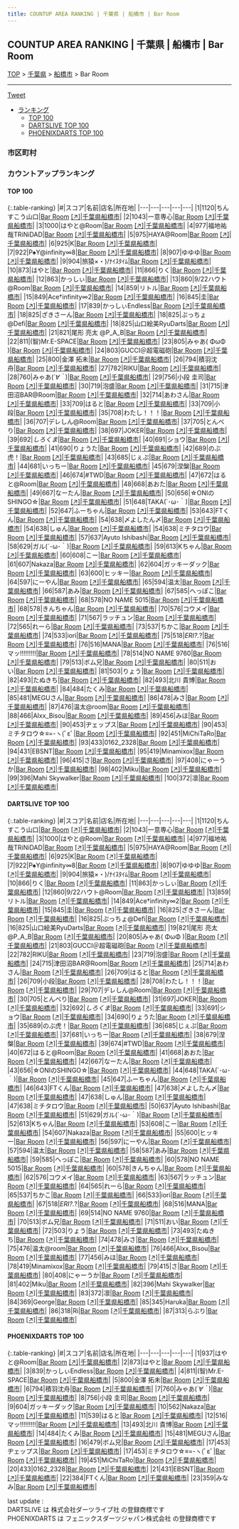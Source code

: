```yaml
---
title: COUNTUP AREA RANKING | 千葉県 | 船橋市 | Bar Room
---
```

## COUNTUP AREA RANKING | 千葉県 | 船橋市 | Bar Room

[TOP](/darts/rank/) > [千葉県](/darts/rank/千葉県/) > [船橋市](/darts/rank/千葉県/船橋市/) > Bar Room

___

<a href="https://twitter.com/share?ref_src=twsrc%5Etfw" data-text="COUNTUP AREA RANKING | 千葉県船橋市Bar Room" class="twitter-share-button" data-hashtags="DARTSLIVE,PHOENIXDARTS,darts,ダーツ" data-show-count="false">Tweet</a>

* [ランキング](#カウントアップランキング)
    * [TOP 100](#top-100)
    * [DARTSLIVE TOP 100](#dartslive-top-100)
    * [PHOENIXDARTS TOP 100](#phoenixdarts-top-100)

### 市区町村

<ul>

</ul>

### カウントアップランキング

#### TOP 100



{:.table-ranking}
|#|スコア|名前|店名|所在地|
|---|---|---|---|---|
|1|1120|<span class="rank-name-dl">ちんすこう山口</span>|<a href="/darts/rank/shops/b61de1544136116d0d9b047a20a7ba1e.html">Bar Room</a> <a href="https://search.dartslive.com/jp/shop/b61de1544136116d0d9b047a20a7ba1e">[↗]</a>|<a href="/darts/rank/千葉県/船橋市">千葉県船橋市</a>|
|2|1043|<span class="rank-name-dl">一意専心</span>|<a href="/darts/rank/shops/b61de1544136116d0d9b047a20a7ba1e.html">Bar Room</a> <a href="https://search.dartslive.com/jp/shop/b61de1544136116d0d9b047a20a7ba1e">[↗]</a>|<a href="/darts/rank/千葉県/船橋市">千葉県船橋市</a>|
|3|1000|<span class="rank-name-dl">はやと@Room</span>|<a href="/darts/rank/shops/b61de1544136116d0d9b047a20a7ba1e.html">Bar Room</a> <a href="https://search.dartslive.com/jp/shop/b61de1544136116d0d9b047a20a7ba1e">[↗]</a>|<a href="/darts/rank/千葉県/船橋市">千葉県船橋市</a>|
|4|977|<span class="rank-name-dl">福地祐哉TRiNiDAD</span>|<a href="/darts/rank/shops/b61de1544136116d0d9b047a20a7ba1e.html">Bar Room</a> <a href="https://search.dartslive.com/jp/shop/b61de1544136116d0d9b047a20a7ba1e">[↗]</a>|<a href="/darts/rank/千葉県/船橋市">千葉県船橋市</a>|
|5|975|<span class="rank-name-dl">HAYA@Room</span>|<a href="/darts/rank/shops/b61de1544136116d0d9b047a20a7ba1e.html">Bar Room</a> <a href="https://search.dartslive.com/jp/shop/b61de1544136116d0d9b047a20a7ba1e">[↗]</a>|<a href="/darts/rank/千葉県/船橋市">千葉県船橋市</a>|
|6|925|<span class="rank-name-dl">K</span>|<a href="/darts/rank/shops/b61de1544136116d0d9b047a20a7ba1e.html">Bar Room</a> <a href="https://search.dartslive.com/jp/shop/b61de1544136116d0d9b047a20a7ba1e">[↗]</a>|<a href="/darts/rank/千葉県/船橋市">千葉県船橋市</a>|
|7|922|<span class="rank-name-dl">P♠Y@infinity∞8</span>|<a href="/darts/rank/shops/b61de1544136116d0d9b047a20a7ba1e.html">Bar Room</a> <a href="https://search.dartslive.com/jp/shop/b61de1544136116d0d9b047a20a7ba1e">[↗]</a>|<a href="/darts/rank/千葉県/船橋市">千葉県船橋市</a>|
|8|907|<span class="rank-name-dl">ゆゆゆ</span>|<a href="/darts/rank/shops/b61de1544136116d0d9b047a20a7ba1e.html">Bar Room</a> <a href="https://search.dartslive.com/jp/shop/b61de1544136116d0d9b047a20a7ba1e">[↗]</a>|<a href="/darts/rank/千葉県/船橋市">千葉県船橋市</a>|
|9|904|<span class="rank-name-dl">旅猿×・)/ﾅｲｽﾀｲﾑ</span>|<a href="/darts/rank/shops/b61de1544136116d0d9b047a20a7ba1e.html">Bar Room</a> <a href="https://search.dartslive.com/jp/shop/b61de1544136116d0d9b047a20a7ba1e">[↗]</a>|<a href="/darts/rank/千葉県/船橋市">千葉県船橋市</a>|
|10|873|<span class="rank-name-pd">はやと</span>|<a href="/darts/rank/shops/82833.html">Bar Room</a> <a href="https://vs.phoenixdarts.com/jp/shop/shopDetailInfo/s_82833?s_seq=82833">[↗]</a>|<a href="/darts/rank/千葉県/船橋市">千葉県船橋市</a>|
|11|866|<span class="rank-name-dl">りく</span>|<a href="/darts/rank/shops/b61de1544136116d0d9b047a20a7ba1e.html">Bar Room</a> <a href="https://search.dartslive.com/jp/shop/b61de1544136116d0d9b047a20a7ba1e">[↗]</a>|<a href="/darts/rank/千葉県/船橋市">千葉県船橋市</a>|
|12|863|<span class="rank-name-dl">かっしぃ</span>|<a href="/darts/rank/shops/b61de1544136116d0d9b047a20a7ba1e.html">Bar Room</a> <a href="https://search.dartslive.com/jp/shop/b61de1544136116d0d9b047a20a7ba1e">[↗]</a>|<a href="/darts/rank/千葉県/船橋市">千葉県船橋市</a>|
|13|860|<span class="rank-name-dl">9/22ハウト@Room</span>|<a href="/darts/rank/shops/b61de1544136116d0d9b047a20a7ba1e.html">Bar Room</a> <a href="https://search.dartslive.com/jp/shop/b61de1544136116d0d9b047a20a7ba1e">[↗]</a>|<a href="/darts/rank/千葉県/船橋市">千葉県船橋市</a>|
|14|859|<span class="rank-name-dl">リトル</span>|<a href="/darts/rank/shops/b61de1544136116d0d9b047a20a7ba1e.html">Bar Room</a> <a href="https://search.dartslive.com/jp/shop/b61de1544136116d0d9b047a20a7ba1e">[↗]</a>|<a href="/darts/rank/千葉県/船橋市">千葉県船橋市</a>|
|15|849|<span class="rank-name-dl">Ace†infinity∞2</span>|<a href="/darts/rank/shops/b61de1544136116d0d9b047a20a7ba1e.html">Bar Room</a> <a href="https://search.dartslive.com/jp/shop/b61de1544136116d0d9b047a20a7ba1e">[↗]</a>|<a href="/darts/rank/千葉県/船橋市">千葉県船橋市</a>|
|16|845|<span class="rank-name-dl">圭</span>|<a href="/darts/rank/shops/b61de1544136116d0d9b047a20a7ba1e.html">Bar Room</a> <a href="https://search.dartslive.com/jp/shop/b61de1544136116d0d9b047a20a7ba1e">[↗]</a>|<a href="/darts/rank/千葉県/船橋市">千葉県船橋市</a>|
|17|839|<span class="rank-name-pd">かっしぃEndless</span>|<a href="/darts/rank/shops/82833.html">Bar Room</a> <a href="https://vs.phoenixdarts.com/jp/shop/shopDetailInfo/s_82833?s_seq=82833">[↗]</a>|<a href="/darts/rank/千葉県/船橋市">千葉県船橋市</a>|
|18|825|<span class="rank-name-dl">ざきさーん</span>|<a href="/darts/rank/shops/b61de1544136116d0d9b047a20a7ba1e.html">Bar Room</a> <a href="https://search.dartslive.com/jp/shop/b61de1544136116d0d9b047a20a7ba1e">[↗]</a>|<a href="/darts/rank/千葉県/船橋市">千葉県船橋市</a>|
|18|825|<span class="rank-name-dl">ぷっちょ@Defi</span>|<a href="/darts/rank/shops/b61de1544136116d0d9b047a20a7ba1e.html">Bar Room</a> <a href="https://search.dartslive.com/jp/shop/b61de1544136116d0d9b047a20a7ba1e">[↗]</a>|<a href="/darts/rank/千葉県/船橋市">千葉県船橋市</a>|
|18|825|<span class="rank-name-dl">山口絵美RyuDarts</span>|<a href="/darts/rank/shops/b61de1544136116d0d9b047a20a7ba1e.html">Bar Room</a> <a href="https://search.dartslive.com/jp/shop/b61de1544136116d0d9b047a20a7ba1e">[↗]</a>|<a href="/darts/rank/千葉県/船橋市">千葉県船橋市</a>|
|21|821|<span class="rank-name-dl">尾形 亮太 @P_A_B</span>|<a href="/darts/rank/shops/b61de1544136116d0d9b047a20a7ba1e.html">Bar Room</a> <a href="https://search.dartslive.com/jp/shop/b61de1544136116d0d9b047a20a7ba1e">[↗]</a>|<a href="/darts/rank/千葉県/船橋市">千葉県船橋市</a>|
|22|811|<span class="rank-name-pd">(智)Mr.E-SPACE</span>|<a href="/darts/rank/shops/82833.html">Bar Room</a> <a href="https://vs.phoenixdarts.com/jp/shop/shopDetailInfo/s_82833?s_seq=82833">[↗]</a>|<a href="/darts/rank/千葉県/船橋市">千葉県船橋市</a>|
|23|805|<span class="rank-name-dl">みゃあ( ΦωΦ )</span>|<a href="/darts/rank/shops/b61de1544136116d0d9b047a20a7ba1e.html">Bar Room</a> <a href="https://search.dartslive.com/jp/shop/b61de1544136116d0d9b047a20a7ba1e">[↗]</a>|<a href="/darts/rank/千葉県/船橋市">千葉県船橋市</a>|
|24|803|<span class="rank-name-dl">GUCCI＠超電磁砲</span>|<a href="/darts/rank/shops/b61de1544136116d0d9b047a20a7ba1e.html">Bar Room</a> <a href="https://search.dartslive.com/jp/shop/b61de1544136116d0d9b047a20a7ba1e">[↗]</a>|<a href="/darts/rank/千葉県/船橋市">千葉県船橋市</a>|
|25|800|<span class="rank-name-pd"><span class="pro-icon-pd"></span>金澤 拓未</span>|<a href="/darts/rank/shops/82833.html">Bar Room</a> <a href="https://vs.phoenixdarts.com/jp/shop/shopDetailInfo/s_82833?s_seq=82833">[↗]</a>|<a href="/darts/rank/千葉県/船橋市">千葉県船橋市</a>|
|26|794|<span class="rank-name-pd">積羽沈舟</span>|<a href="/darts/rank/shops/82833.html">Bar Room</a> <a href="https://vs.phoenixdarts.com/jp/shop/shopDetailInfo/s_82833?s_seq=82833">[↗]</a>|<a href="/darts/rank/千葉県/船橋市">千葉県船橋市</a>|
|27|782|<span class="rank-name-dl">RIKU</span>|<a href="/darts/rank/shops/b61de1544136116d0d9b047a20a7ba1e.html">Bar Room</a> <a href="https://search.dartslive.com/jp/shop/b61de1544136116d0d9b047a20a7ba1e">[↗]</a>|<a href="/darts/rank/千葉県/船橋市">千葉県船橋市</a>|
|28|760|<span class="rank-name-pd">みゃあ(*´∀｀*)</span>|<a href="/darts/rank/shops/82833.html">Bar Room</a> <a href="https://vs.phoenixdarts.com/jp/shop/shopDetailInfo/s_82833?s_seq=82833">[↗]</a>|<a href="/darts/rank/千葉県/船橋市">千葉県船橋市</a>|
|29|756|<span class="rank-name-pd">小段 圭司</span>|<a href="/darts/rank/shops/82833.html">Bar Room</a> <a href="https://vs.phoenixdarts.com/jp/shop/shopDetailInfo/s_82833?s_seq=82833">[↗]</a>|<a href="/darts/rank/千葉県/船橋市">千葉県船橋市</a>|
|30|719|<span class="rank-name-dl">泡盛</span>|<a href="/darts/rank/shops/b61de1544136116d0d9b047a20a7ba1e.html">Bar Room</a> <a href="https://search.dartslive.com/jp/shop/b61de1544136116d0d9b047a20a7ba1e">[↗]</a>|<a href="/darts/rank/千葉県/船橋市">千葉県船橋市</a>|
|31|715|<span class="rank-name-dl">津田沼BAR@Room</span>|<a href="/darts/rank/shops/b61de1544136116d0d9b047a20a7ba1e.html">Bar Room</a> <a href="https://search.dartslive.com/jp/shop/b61de1544136116d0d9b047a20a7ba1e">[↗]</a>|<a href="/darts/rank/千葉県/船橋市">千葉県船橋市</a>|
|32|714|<span class="rank-name-dl">あわさん</span>|<a href="/darts/rank/shops/b61de1544136116d0d9b047a20a7ba1e.html">Bar Room</a> <a href="https://search.dartslive.com/jp/shop/b61de1544136116d0d9b047a20a7ba1e">[↗]</a>|<a href="/darts/rank/千葉県/船橋市">千葉県船橋市</a>|
|33|709|<span class="rank-name-dl">はると</span>|<a href="/darts/rank/shops/b61de1544136116d0d9b047a20a7ba1e.html">Bar Room</a> <a href="https://search.dartslive.com/jp/shop/b61de1544136116d0d9b047a20a7ba1e">[↗]</a>|<a href="/darts/rank/千葉県/船橋市">千葉県船橋市</a>|
|33|709|<span class="rank-name-dl">小段</span>|<a href="/darts/rank/shops/b61de1544136116d0d9b047a20a7ba1e.html">Bar Room</a> <a href="https://search.dartslive.com/jp/shop/b61de1544136116d0d9b047a20a7ba1e">[↗]</a>|<a href="/darts/rank/千葉県/船橋市">千葉県船橋市</a>|
|35|708|<span class="rank-name-dl">わたし！！！</span>|<a href="/darts/rank/shops/b61de1544136116d0d9b047a20a7ba1e.html">Bar Room</a> <a href="https://search.dartslive.com/jp/shop/b61de1544136116d0d9b047a20a7ba1e">[↗]</a>|<a href="/darts/rank/千葉県/船橋市">千葉県船橋市</a>|
|36|707|<span class="rank-name-dl">デレしん@Room</span>|<a href="/darts/rank/shops/b61de1544136116d0d9b047a20a7ba1e.html">Bar Room</a> <a href="https://search.dartslive.com/jp/shop/b61de1544136116d0d9b047a20a7ba1e">[↗]</a>|<a href="/darts/rank/千葉県/船橋市">千葉県船橋市</a>|
|37|705|<span class="rank-name-dl">とんべり</span>|<a href="/darts/rank/shops/b61de1544136116d0d9b047a20a7ba1e.html">Bar Room</a> <a href="https://search.dartslive.com/jp/shop/b61de1544136116d0d9b047a20a7ba1e">[↗]</a>|<a href="/darts/rank/千葉県/船橋市">千葉県船橋市</a>|
|38|697|<span class="rank-name-dl">JOKER</span>|<a href="/darts/rank/shops/b61de1544136116d0d9b047a20a7ba1e.html">Bar Room</a> <a href="https://search.dartslive.com/jp/shop/b61de1544136116d0d9b047a20a7ba1e">[↗]</a>|<a href="/darts/rank/千葉県/船橋市">千葉県船橋市</a>|
|39|692|<span class="rank-name-dl">*しろくま*</span>|<a href="/darts/rank/shops/b61de1544136116d0d9b047a20a7ba1e.html">Bar Room</a> <a href="https://search.dartslive.com/jp/shop/b61de1544136116d0d9b047a20a7ba1e">[↗]</a>|<a href="/darts/rank/千葉県/船橋市">千葉県船橋市</a>|
|40|691|<span class="rank-name-dl">ショウ</span>|<a href="/darts/rank/shops/b61de1544136116d0d9b047a20a7ba1e.html">Bar Room</a> <a href="https://search.dartslive.com/jp/shop/b61de1544136116d0d9b047a20a7ba1e">[↗]</a>|<a href="/darts/rank/千葉県/船橋市">千葉県船橋市</a>|
|41|690|<span class="rank-name-dl">りょうた</span>|<a href="/darts/rank/shops/b61de1544136116d0d9b047a20a7ba1e.html">Bar Room</a> <a href="https://search.dartslive.com/jp/shop/b61de1544136116d0d9b047a20a7ba1e">[↗]</a>|<a href="/darts/rank/千葉県/船橋市">千葉県船橋市</a>|
|42|689|<span class="rank-name-dl">のぶ虎！</span>|<a href="/darts/rank/shops/b61de1544136116d0d9b047a20a7ba1e.html">Bar Room</a> <a href="https://search.dartslive.com/jp/shop/b61de1544136116d0d9b047a20a7ba1e">[↗]</a>|<a href="/darts/rank/千葉県/船橋市">千葉県船橋市</a>|
|43|685|<span class="rank-name-dl">じぇぷ</span>|<a href="/darts/rank/shops/b61de1544136116d0d9b047a20a7ba1e.html">Bar Room</a> <a href="https://search.dartslive.com/jp/shop/b61de1544136116d0d9b047a20a7ba1e">[↗]</a>|<a href="/darts/rank/千葉県/船橋市">千葉県船橋市</a>|
|44|681|<span class="rank-name-dl">いっちー</span>|<a href="/darts/rank/shops/b61de1544136116d0d9b047a20a7ba1e.html">Bar Room</a> <a href="https://search.dartslive.com/jp/shop/b61de1544136116d0d9b047a20a7ba1e">[↗]</a>|<a href="/darts/rank/千葉県/船橋市">千葉県船橋市</a>|
|45|679|<span class="rank-name-dl">涅槃</span>|<a href="/darts/rank/shops/b61de1544136116d0d9b047a20a7ba1e.html">Bar Room</a> <a href="https://search.dartslive.com/jp/shop/b61de1544136116d0d9b047a20a7ba1e">[↗]</a>|<a href="/darts/rank/千葉県/船橋市">千葉県船橋市</a>|
|46|674|<span class="rank-name-dl">#TWD</span>|<a href="/darts/rank/shops/b61de1544136116d0d9b047a20a7ba1e.html">Bar Room</a> <a href="https://search.dartslive.com/jp/shop/b61de1544136116d0d9b047a20a7ba1e">[↗]</a>|<a href="/darts/rank/千葉県/船橋市">千葉県船橋市</a>|
|47|672|<span class="rank-name-dl">はると@Room</span>|<a href="/darts/rank/shops/b61de1544136116d0d9b047a20a7ba1e.html">Bar Room</a> <a href="https://search.dartslive.com/jp/shop/b61de1544136116d0d9b047a20a7ba1e">[↗]</a>|<a href="/darts/rank/千葉県/船橋市">千葉県船橋市</a>|
|48|668|<span class="rank-name-dl">あおた</span>|<a href="/darts/rank/shops/b61de1544136116d0d9b047a20a7ba1e.html">Bar Room</a> <a href="https://search.dartslive.com/jp/shop/b61de1544136116d0d9b047a20a7ba1e">[↗]</a>|<a href="/darts/rank/千葉県/船橋市">千葉県船橋市</a>|
|49|667|<span class="rank-name-dl">なーたん</span>|<a href="/darts/rank/shops/b61de1544136116d0d9b047a20a7ba1e.html">Bar Room</a> <a href="https://search.dartslive.com/jp/shop/b61de1544136116d0d9b047a20a7ba1e">[↗]</a>|<a href="/darts/rank/千葉県/船橋市">千葉県船橋市</a>|
|50|656|<span class="rank-name-dl">☆ONIのSHINGO☆</span>|<a href="/darts/rank/shops/b61de1544136116d0d9b047a20a7ba1e.html">Bar Room</a> <a href="https://search.dartslive.com/jp/shop/b61de1544136116d0d9b047a20a7ba1e">[↗]</a>|<a href="/darts/rank/千葉県/船橋市">千葉県船橋市</a>|
|51|648|<span class="rank-name-dl">TAKA(´･ω･｀)</span>|<a href="/darts/rank/shops/b61de1544136116d0d9b047a20a7ba1e.html">Bar Room</a> <a href="https://search.dartslive.com/jp/shop/b61de1544136116d0d9b047a20a7ba1e">[↗]</a>|<a href="/darts/rank/千葉県/船橋市">千葉県船橋市</a>|
|52|647|<span class="rank-name-dl">ふーちゃん</span>|<a href="/darts/rank/shops/b61de1544136116d0d9b047a20a7ba1e.html">Bar Room</a> <a href="https://search.dartslive.com/jp/shop/b61de1544136116d0d9b047a20a7ba1e">[↗]</a>|<a href="/darts/rank/千葉県/船橋市">千葉県船橋市</a>|
|53|643|<span class="rank-name-dl">FTくん</span>|<a href="/darts/rank/shops/b61de1544136116d0d9b047a20a7ba1e.html">Bar Room</a> <a href="https://search.dartslive.com/jp/shop/b61de1544136116d0d9b047a20a7ba1e">[↗]</a>|<a href="/darts/rank/千葉県/船橋市">千葉県船橋市</a>|
|54|638|<span class="rank-name-dl">〆よしたん〆</span>|<a href="/darts/rank/shops/b61de1544136116d0d9b047a20a7ba1e.html">Bar Room</a> <a href="https://search.dartslive.com/jp/shop/b61de1544136116d0d9b047a20a7ba1e">[↗]</a>|<a href="/darts/rank/千葉県/船橋市">千葉県船橋市</a>|
|54|638|<span class="rank-name-dl">しゅん</span>|<a href="/darts/rank/shops/b61de1544136116d0d9b047a20a7ba1e.html">Bar Room</a> <a href="https://search.dartslive.com/jp/shop/b61de1544136116d0d9b047a20a7ba1e">[↗]</a>|<a href="/darts/rank/千葉県/船橋市">千葉県船橋市</a>|
|54|638|<span class="rank-name-dl">ミチタロウ</span>|<a href="/darts/rank/shops/b61de1544136116d0d9b047a20a7ba1e.html">Bar Room</a> <a href="https://search.dartslive.com/jp/shop/b61de1544136116d0d9b047a20a7ba1e">[↗]</a>|<a href="/darts/rank/千葉県/船橋市">千葉県船橋市</a>|
|57|637|<span class="rank-name-dl">Ayuto Ishibashi</span>|<a href="/darts/rank/shops/b61de1544136116d0d9b047a20a7ba1e.html">Bar Room</a> <a href="https://search.dartslive.com/jp/shop/b61de1544136116d0d9b047a20a7ba1e">[↗]</a>|<a href="/darts/rank/千葉県/船橋市">千葉県船橋市</a>|
|58|629|<span class="rank-name-dl">ガル(´･ω･｀)</span>|<a href="/darts/rank/shops/b61de1544136116d0d9b047a20a7ba1e.html">Bar Room</a> <a href="https://search.dartslive.com/jp/shop/b61de1544136116d0d9b047a20a7ba1e">[↗]</a>|<a href="/darts/rank/千葉県/船橋市">千葉県船橋市</a>|
|59|613|<span class="rank-name-dl">Kちゃん</span>|<a href="/darts/rank/shops/b61de1544136116d0d9b047a20a7ba1e.html">Bar Room</a> <a href="https://search.dartslive.com/jp/shop/b61de1544136116d0d9b047a20a7ba1e">[↗]</a>|<a href="/darts/rank/千葉県/船橋市">千葉県船橋市</a>|
|60|608|<span class="rank-name-dl">こー</span>|<a href="/darts/rank/shops/b61de1544136116d0d9b047a20a7ba1e.html">Bar Room</a> <a href="https://search.dartslive.com/jp/shop/b61de1544136116d0d9b047a20a7ba1e">[↗]</a>|<a href="/darts/rank/千葉県/船橋市">千葉県船橋市</a>|
|61|607|<span class="rank-name-dl">Nakaza</span>|<a href="/darts/rank/shops/b61de1544136116d0d9b047a20a7ba1e.html">Bar Room</a> <a href="https://search.dartslive.com/jp/shop/b61de1544136116d0d9b047a20a7ba1e">[↗]</a>|<a href="/darts/rank/千葉県/船橋市">千葉県船橋市</a>|
|62|604|<span class="rank-name-pd">ガッキーダック</span>|<a href="/darts/rank/shops/82833.html">Bar Room</a> <a href="https://vs.phoenixdarts.com/jp/shop/shopDetailInfo/s_82833?s_seq=82833">[↗]</a>|<a href="/darts/rank/千葉県/船橋市">千葉県船橋市</a>|
|63|600|<span class="rank-name-dl">ヒッキー</span>|<a href="/darts/rank/shops/b61de1544136116d0d9b047a20a7ba1e.html">Bar Room</a> <a href="https://search.dartslive.com/jp/shop/b61de1544136116d0d9b047a20a7ba1e">[↗]</a>|<a href="/darts/rank/千葉県/船橋市">千葉県船橋市</a>|
|64|597|<span class="rank-name-dl">にーやん</span>|<a href="/darts/rank/shops/b61de1544136116d0d9b047a20a7ba1e.html">Bar Room</a> <a href="https://search.dartslive.com/jp/shop/b61de1544136116d0d9b047a20a7ba1e">[↗]</a>|<a href="/darts/rank/千葉県/船橋市">千葉県船橋市</a>|
|65|594|<span class="rank-name-dl">温太</span>|<a href="/darts/rank/shops/b61de1544136116d0d9b047a20a7ba1e.html">Bar Room</a> <a href="https://search.dartslive.com/jp/shop/b61de1544136116d0d9b047a20a7ba1e">[↗]</a>|<a href="/darts/rank/千葉県/船橋市">千葉県船橋市</a>|
|66|587|<span class="rank-name-dl">あみ</span>|<a href="/darts/rank/shops/b61de1544136116d0d9b047a20a7ba1e.html">Bar Room</a> <a href="https://search.dartslive.com/jp/shop/b61de1544136116d0d9b047a20a7ba1e">[↗]</a>|<a href="/darts/rank/千葉県/船橋市">千葉県船橋市</a>|
|67|585|<span class="rank-name-dl">へっぽこ</span>|<a href="/darts/rank/shops/b61de1544136116d0d9b047a20a7ba1e.html">Bar Room</a> <a href="https://search.dartslive.com/jp/shop/b61de1544136116d0d9b047a20a7ba1e">[↗]</a>|<a href="/darts/rank/千葉県/船橋市">千葉県船橋市</a>|
|68|578|<span class="rank-name-dl">NO NAME 5015</span>|<a href="/darts/rank/shops/b61de1544136116d0d9b047a20a7ba1e.html">Bar Room</a> <a href="https://search.dartslive.com/jp/shop/b61de1544136116d0d9b047a20a7ba1e">[↗]</a>|<a href="/darts/rank/千葉県/船橋市">千葉県船橋市</a>|
|68|578|<span class="rank-name-dl">きんちゃん</span>|<a href="/darts/rank/shops/b61de1544136116d0d9b047a20a7ba1e.html">Bar Room</a> <a href="https://search.dartslive.com/jp/shop/b61de1544136116d0d9b047a20a7ba1e">[↗]</a>|<a href="/darts/rank/千葉県/船橋市">千葉県船橋市</a>|
|70|576|<span class="rank-name-dl">コウメイ</span>|<a href="/darts/rank/shops/b61de1544136116d0d9b047a20a7ba1e.html">Bar Room</a> <a href="https://search.dartslive.com/jp/shop/b61de1544136116d0d9b047a20a7ba1e">[↗]</a>|<a href="/darts/rank/千葉県/船橋市">千葉県船橋市</a>|
|71|567|<span class="rank-name-dl">ラッチュン</span>|<a href="/darts/rank/shops/b61de1544136116d0d9b047a20a7ba1e.html">Bar Room</a> <a href="https://search.dartslive.com/jp/shop/b61de1544136116d0d9b047a20a7ba1e">[↗]</a>|<a href="/darts/rank/千葉県/船橋市">千葉県船橋市</a>|
|72|565|<span class="rank-name-dl">れーら</span>|<a href="/darts/rank/shops/b61de1544136116d0d9b047a20a7ba1e.html">Bar Room</a> <a href="https://search.dartslive.com/jp/shop/b61de1544136116d0d9b047a20a7ba1e">[↗]</a>|<a href="/darts/rank/千葉県/船橋市">千葉県船橋市</a>|
|73|537|<span class="rank-name-dl">ちかこ</span>|<a href="/darts/rank/shops/b61de1544136116d0d9b047a20a7ba1e.html">Bar Room</a> <a href="https://search.dartslive.com/jp/shop/b61de1544136116d0d9b047a20a7ba1e">[↗]</a>|<a href="/darts/rank/千葉県/船橋市">千葉県船橋市</a>|
|74|533|<span class="rank-name-dl">iori</span>|<a href="/darts/rank/shops/b61de1544136116d0d9b047a20a7ba1e.html">Bar Room</a> <a href="https://search.dartslive.com/jp/shop/b61de1544136116d0d9b047a20a7ba1e">[↗]</a>|<a href="/darts/rank/千葉県/船橋市">千葉県船橋市</a>|
|75|518|<span class="rank-name-dl">*ERI?.*?</span>|<a href="/darts/rank/shops/b61de1544136116d0d9b047a20a7ba1e.html">Bar Room</a> <a href="https://search.dartslive.com/jp/shop/b61de1544136116d0d9b047a20a7ba1e">[↗]</a>|<a href="/darts/rank/千葉県/船橋市">千葉県船橋市</a>|
|76|516|<span class="rank-name-dl">MANA</span>|<a href="/darts/rank/shops/b61de1544136116d0d9b047a20a7ba1e.html">Bar Room</a> <a href="https://search.dartslive.com/jp/shop/b61de1544136116d0d9b047a20a7ba1e">[↗]</a>|<a href="/darts/rank/千葉県/船橋市">千葉県船橋市</a>|
|76|516|<span class="rank-name-pd">マッ!!!!!!!!!</span>|<a href="/darts/rank/shops/82833.html">Bar Room</a> <a href="https://vs.phoenixdarts.com/jp/shop/shopDetailInfo/s_82833?s_seq=82833">[↗]</a>|<a href="/darts/rank/千葉県/船橋市">千葉県船橋市</a>|
|78|514|<span class="rank-name-dl">NO NAME 9760</span>|<a href="/darts/rank/shops/b61de1544136116d0d9b047a20a7ba1e.html">Bar Room</a> <a href="https://search.dartslive.com/jp/shop/b61de1544136116d0d9b047a20a7ba1e">[↗]</a>|<a href="/darts/rank/千葉県/船橋市">千葉県船橋市</a>|
|79|513|<span class="rank-name-dl">ボム兄</span>|<a href="/darts/rank/shops/b61de1544136116d0d9b047a20a7ba1e.html">Bar Room</a> <a href="https://search.dartslive.com/jp/shop/b61de1544136116d0d9b047a20a7ba1e">[↗]</a>|<a href="/darts/rank/千葉県/船橋市">千葉県船橋市</a>|
|80|511|<span class="rank-name-dl">おい</span>|<a href="/darts/rank/shops/b61de1544136116d0d9b047a20a7ba1e.html">Bar Room</a> <a href="https://search.dartslive.com/jp/shop/b61de1544136116d0d9b047a20a7ba1e">[↗]</a>|<a href="/darts/rank/千葉県/船橋市">千葉県船橋市</a>|
|81|503|<span class="rank-name-dl">りょう</span>|<a href="/darts/rank/shops/b61de1544136116d0d9b047a20a7ba1e.html">Bar Room</a> <a href="https://search.dartslive.com/jp/shop/b61de1544136116d0d9b047a20a7ba1e">[↗]</a>|<a href="/darts/rank/千葉県/船橋市">千葉県船橋市</a>|
|82|493|<span class="rank-name-dl">たぬきち</span>|<a href="/darts/rank/shops/b61de1544136116d0d9b047a20a7ba1e.html">Bar Room</a> <a href="https://search.dartslive.com/jp/shop/b61de1544136116d0d9b047a20a7ba1e">[↗]</a>|<a href="/darts/rank/千葉県/船橋市">千葉県船橋市</a>|
|82|493|<span class="rank-name-pd">北川 貴博</span>|<a href="/darts/rank/shops/82833.html">Bar Room</a> <a href="https://vs.phoenixdarts.com/jp/shop/shopDetailInfo/s_82833?s_seq=82833">[↗]</a>|<a href="/darts/rank/千葉県/船橋市">千葉県船橋市</a>|
|84|484|<span class="rank-name-pd">たくみ</span>|<a href="/darts/rank/shops/82833.html">Bar Room</a> <a href="https://vs.phoenixdarts.com/jp/shop/shopDetailInfo/s_82833?s_seq=82833">[↗]</a>|<a href="/darts/rank/千葉県/船橋市">千葉県船橋市</a>|
|85|481|<span class="rank-name-pd">MEGUさん</span>|<a href="/darts/rank/shops/82833.html">Bar Room</a> <a href="https://vs.phoenixdarts.com/jp/shop/shopDetailInfo/s_82833?s_seq=82833">[↗]</a>|<a href="/darts/rank/千葉県/船橋市">千葉県船橋市</a>|
|86|478|<span class="rank-name-dl">みさ</span>|<a href="/darts/rank/shops/b61de1544136116d0d9b047a20a7ba1e.html">Bar Room</a> <a href="https://search.dartslive.com/jp/shop/b61de1544136116d0d9b047a20a7ba1e">[↗]</a>|<a href="/darts/rank/千葉県/船橋市">千葉県船橋市</a>|
|87|476|<span class="rank-name-dl">温太@room</span>|<a href="/darts/rank/shops/b61de1544136116d0d9b047a20a7ba1e.html">Bar Room</a> <a href="https://search.dartslive.com/jp/shop/b61de1544136116d0d9b047a20a7ba1e">[↗]</a>|<a href="/darts/rank/千葉県/船橋市">千葉県船橋市</a>|
|88|466|<span class="rank-name-dl">AIxx_Bisou</span>|<a href="/darts/rank/shops/b61de1544136116d0d9b047a20a7ba1e.html">Bar Room</a> <a href="https://search.dartslive.com/jp/shop/b61de1544136116d0d9b047a20a7ba1e">[↗]</a>|<a href="/darts/rank/千葉県/船橋市">千葉県船橋市</a>|
|89|456|<span class="rank-name-dl">みほ</span>|<a href="/darts/rank/shops/b61de1544136116d0d9b047a20a7ba1e.html">Bar Room</a> <a href="https://search.dartslive.com/jp/shop/b61de1544136116d0d9b047a20a7ba1e">[↗]</a>|<a href="/darts/rank/千葉県/船橋市">千葉県船橋市</a>|
|90|453|<span class="rank-name-pd">ヂェップス</span>|<a href="/darts/rank/shops/82833.html">Bar Room</a> <a href="https://vs.phoenixdarts.com/jp/shop/shopDetailInfo/s_82833?s_seq=82833">[↗]</a>|<a href="/darts/rank/千葉県/船橋市">千葉県船橋市</a>|
|90|453|<span class="rank-name-pd">ミチタロウ☆≡=-ヽ(ﾟεﾟ</span>|<a href="/darts/rank/shops/82833.html">Bar Room</a> <a href="https://vs.phoenixdarts.com/jp/shop/shopDetailInfo/s_82833?s_seq=82833">[↗]</a>|<a href="/darts/rank/千葉県/船橋市">千葉県船橋市</a>|
|92|451|<span class="rank-name-pd">MiChiTaRo</span>|<a href="/darts/rank/shops/82833.html">Bar Room</a> <a href="https://vs.phoenixdarts.com/jp/shop/shopDetailInfo/s_82833?s_seq=82833">[↗]</a>|<a href="/darts/rank/千葉県/船橋市">千葉県船橋市</a>|
|93|433|<span class="rank-name-pd">0162_2328</span>|<a href="/darts/rank/shops/82833.html">Bar Room</a> <a href="https://vs.phoenixdarts.com/jp/shop/shopDetailInfo/s_82833?s_seq=82833">[↗]</a>|<a href="/darts/rank/千葉県/船橋市">千葉県船橋市</a>|
|94|431|<span class="rank-name-pd">EBSNT</span>|<a href="/darts/rank/shops/82833.html">Bar Room</a> <a href="https://vs.phoenixdarts.com/jp/shop/shopDetailInfo/s_82833?s_seq=82833">[↗]</a>|<a href="/darts/rank/千葉県/船橋市">千葉県船橋市</a>|
|95|419|<span class="rank-name-dl">Minamixox</span>|<a href="/darts/rank/shops/b61de1544136116d0d9b047a20a7ba1e.html">Bar Room</a> <a href="https://search.dartslive.com/jp/shop/b61de1544136116d0d9b047a20a7ba1e">[↗]</a>|<a href="/darts/rank/千葉県/船橋市">千葉県船橋市</a>|
|96|415|<span class="rank-name-dl">さ</span>|<a href="/darts/rank/shops/b61de1544136116d0d9b047a20a7ba1e.html">Bar Room</a> <a href="https://search.dartslive.com/jp/shop/b61de1544136116d0d9b047a20a7ba1e">[↗]</a>|<a href="/darts/rank/千葉県/船橋市">千葉県船橋市</a>|
|97|408|<span class="rank-name-dl">にゃーうか</span>|<a href="/darts/rank/shops/b61de1544136116d0d9b047a20a7ba1e.html">Bar Room</a> <a href="https://search.dartslive.com/jp/shop/b61de1544136116d0d9b047a20a7ba1e">[↗]</a>|<a href="/darts/rank/千葉県/船橋市">千葉県船橋市</a>|
|98|402|<span class="rank-name-dl">Miku</span>|<a href="/darts/rank/shops/b61de1544136116d0d9b047a20a7ba1e.html">Bar Room</a> <a href="https://search.dartslive.com/jp/shop/b61de1544136116d0d9b047a20a7ba1e">[↗]</a>|<a href="/darts/rank/千葉県/船橋市">千葉県船橋市</a>|
|99|396|<span class="rank-name-dl">Mahi Skywalker</span>|<a href="/darts/rank/shops/b61de1544136116d0d9b047a20a7ba1e.html">Bar Room</a> <a href="https://search.dartslive.com/jp/shop/b61de1544136116d0d9b047a20a7ba1e">[↗]</a>|<a href="/darts/rank/千葉県/船橋市">千葉県船橋市</a>|
|100|372|<span class="rank-name-dl">凛</span>|<a href="/darts/rank/shops/b61de1544136116d0d9b047a20a7ba1e.html">Bar Room</a> <a href="https://search.dartslive.com/jp/shop/b61de1544136116d0d9b047a20a7ba1e">[↗]</a>|<a href="/darts/rank/千葉県/船橋市">千葉県船橋市</a>|


#### DARTSLIVE TOP 100



{:.table-ranking}
|#|スコア|名前|店名|所在地|
|---|---|---|---|---|
|1|1120|<span class="rank-name-dl">ちんすこう山口</span>|<a href="/darts/rank/shops/b61de1544136116d0d9b047a20a7ba1e.html">Bar Room</a> <a href="https://search.dartslive.com/jp/shop/b61de1544136116d0d9b047a20a7ba1e">[↗]</a>|<a href="/darts/rank/千葉県/船橋市">千葉県船橋市</a>|
|2|1043|<span class="rank-name-dl">一意専心</span>|<a href="/darts/rank/shops/b61de1544136116d0d9b047a20a7ba1e.html">Bar Room</a> <a href="https://search.dartslive.com/jp/shop/b61de1544136116d0d9b047a20a7ba1e">[↗]</a>|<a href="/darts/rank/千葉県/船橋市">千葉県船橋市</a>|
|3|1000|<span class="rank-name-dl">はやと@Room</span>|<a href="/darts/rank/shops/b61de1544136116d0d9b047a20a7ba1e.html">Bar Room</a> <a href="https://search.dartslive.com/jp/shop/b61de1544136116d0d9b047a20a7ba1e">[↗]</a>|<a href="/darts/rank/千葉県/船橋市">千葉県船橋市</a>|
|4|977|<span class="rank-name-dl">福地祐哉TRiNiDAD</span>|<a href="/darts/rank/shops/b61de1544136116d0d9b047a20a7ba1e.html">Bar Room</a> <a href="https://search.dartslive.com/jp/shop/b61de1544136116d0d9b047a20a7ba1e">[↗]</a>|<a href="/darts/rank/千葉県/船橋市">千葉県船橋市</a>|
|5|975|<span class="rank-name-dl">HAYA@Room</span>|<a href="/darts/rank/shops/b61de1544136116d0d9b047a20a7ba1e.html">Bar Room</a> <a href="https://search.dartslive.com/jp/shop/b61de1544136116d0d9b047a20a7ba1e">[↗]</a>|<a href="/darts/rank/千葉県/船橋市">千葉県船橋市</a>|
|6|925|<span class="rank-name-dl">K</span>|<a href="/darts/rank/shops/b61de1544136116d0d9b047a20a7ba1e.html">Bar Room</a> <a href="https://search.dartslive.com/jp/shop/b61de1544136116d0d9b047a20a7ba1e">[↗]</a>|<a href="/darts/rank/千葉県/船橋市">千葉県船橋市</a>|
|7|922|<span class="rank-name-dl">P♠Y@infinity∞8</span>|<a href="/darts/rank/shops/b61de1544136116d0d9b047a20a7ba1e.html">Bar Room</a> <a href="https://search.dartslive.com/jp/shop/b61de1544136116d0d9b047a20a7ba1e">[↗]</a>|<a href="/darts/rank/千葉県/船橋市">千葉県船橋市</a>|
|8|907|<span class="rank-name-dl">ゆゆゆ</span>|<a href="/darts/rank/shops/b61de1544136116d0d9b047a20a7ba1e.html">Bar Room</a> <a href="https://search.dartslive.com/jp/shop/b61de1544136116d0d9b047a20a7ba1e">[↗]</a>|<a href="/darts/rank/千葉県/船橋市">千葉県船橋市</a>|
|9|904|<span class="rank-name-dl">旅猿×・)/ﾅｲｽﾀｲﾑ</span>|<a href="/darts/rank/shops/b61de1544136116d0d9b047a20a7ba1e.html">Bar Room</a> <a href="https://search.dartslive.com/jp/shop/b61de1544136116d0d9b047a20a7ba1e">[↗]</a>|<a href="/darts/rank/千葉県/船橋市">千葉県船橋市</a>|
|10|866|<span class="rank-name-dl">りく</span>|<a href="/darts/rank/shops/b61de1544136116d0d9b047a20a7ba1e.html">Bar Room</a> <a href="https://search.dartslive.com/jp/shop/b61de1544136116d0d9b047a20a7ba1e">[↗]</a>|<a href="/darts/rank/千葉県/船橋市">千葉県船橋市</a>|
|11|863|<span class="rank-name-dl">かっしぃ</span>|<a href="/darts/rank/shops/b61de1544136116d0d9b047a20a7ba1e.html">Bar Room</a> <a href="https://search.dartslive.com/jp/shop/b61de1544136116d0d9b047a20a7ba1e">[↗]</a>|<a href="/darts/rank/千葉県/船橋市">千葉県船橋市</a>|
|12|860|<span class="rank-name-dl">9/22ハウト@Room</span>|<a href="/darts/rank/shops/b61de1544136116d0d9b047a20a7ba1e.html">Bar Room</a> <a href="https://search.dartslive.com/jp/shop/b61de1544136116d0d9b047a20a7ba1e">[↗]</a>|<a href="/darts/rank/千葉県/船橋市">千葉県船橋市</a>|
|13|859|<span class="rank-name-dl">リトル</span>|<a href="/darts/rank/shops/b61de1544136116d0d9b047a20a7ba1e.html">Bar Room</a> <a href="https://search.dartslive.com/jp/shop/b61de1544136116d0d9b047a20a7ba1e">[↗]</a>|<a href="/darts/rank/千葉県/船橋市">千葉県船橋市</a>|
|14|849|<span class="rank-name-dl">Ace†infinity∞2</span>|<a href="/darts/rank/shops/b61de1544136116d0d9b047a20a7ba1e.html">Bar Room</a> <a href="https://search.dartslive.com/jp/shop/b61de1544136116d0d9b047a20a7ba1e">[↗]</a>|<a href="/darts/rank/千葉県/船橋市">千葉県船橋市</a>|
|15|845|<span class="rank-name-dl">圭</span>|<a href="/darts/rank/shops/b61de1544136116d0d9b047a20a7ba1e.html">Bar Room</a> <a href="https://search.dartslive.com/jp/shop/b61de1544136116d0d9b047a20a7ba1e">[↗]</a>|<a href="/darts/rank/千葉県/船橋市">千葉県船橋市</a>|
|16|825|<span class="rank-name-dl">ざきさーん</span>|<a href="/darts/rank/shops/b61de1544136116d0d9b047a20a7ba1e.html">Bar Room</a> <a href="https://search.dartslive.com/jp/shop/b61de1544136116d0d9b047a20a7ba1e">[↗]</a>|<a href="/darts/rank/千葉県/船橋市">千葉県船橋市</a>|
|16|825|<span class="rank-name-dl">ぷっちょ@Defi</span>|<a href="/darts/rank/shops/b61de1544136116d0d9b047a20a7ba1e.html">Bar Room</a> <a href="https://search.dartslive.com/jp/shop/b61de1544136116d0d9b047a20a7ba1e">[↗]</a>|<a href="/darts/rank/千葉県/船橋市">千葉県船橋市</a>|
|16|825|<span class="rank-name-dl">山口絵美RyuDarts</span>|<a href="/darts/rank/shops/b61de1544136116d0d9b047a20a7ba1e.html">Bar Room</a> <a href="https://search.dartslive.com/jp/shop/b61de1544136116d0d9b047a20a7ba1e">[↗]</a>|<a href="/darts/rank/千葉県/船橋市">千葉県船橋市</a>|
|19|821|<span class="rank-name-dl">尾形 亮太 @P_A_B</span>|<a href="/darts/rank/shops/b61de1544136116d0d9b047a20a7ba1e.html">Bar Room</a> <a href="https://search.dartslive.com/jp/shop/b61de1544136116d0d9b047a20a7ba1e">[↗]</a>|<a href="/darts/rank/千葉県/船橋市">千葉県船橋市</a>|
|20|805|<span class="rank-name-dl">みゃあ( ΦωΦ )</span>|<a href="/darts/rank/shops/b61de1544136116d0d9b047a20a7ba1e.html">Bar Room</a> <a href="https://search.dartslive.com/jp/shop/b61de1544136116d0d9b047a20a7ba1e">[↗]</a>|<a href="/darts/rank/千葉県/船橋市">千葉県船橋市</a>|
|21|803|<span class="rank-name-dl">GUCCI＠超電磁砲</span>|<a href="/darts/rank/shops/b61de1544136116d0d9b047a20a7ba1e.html">Bar Room</a> <a href="https://search.dartslive.com/jp/shop/b61de1544136116d0d9b047a20a7ba1e">[↗]</a>|<a href="/darts/rank/千葉県/船橋市">千葉県船橋市</a>|
|22|782|<span class="rank-name-dl">RIKU</span>|<a href="/darts/rank/shops/b61de1544136116d0d9b047a20a7ba1e.html">Bar Room</a> <a href="https://search.dartslive.com/jp/shop/b61de1544136116d0d9b047a20a7ba1e">[↗]</a>|<a href="/darts/rank/千葉県/船橋市">千葉県船橋市</a>|
|23|719|<span class="rank-name-dl">泡盛</span>|<a href="/darts/rank/shops/b61de1544136116d0d9b047a20a7ba1e.html">Bar Room</a> <a href="https://search.dartslive.com/jp/shop/b61de1544136116d0d9b047a20a7ba1e">[↗]</a>|<a href="/darts/rank/千葉県/船橋市">千葉県船橋市</a>|
|24|715|<span class="rank-name-dl">津田沼BAR@Room</span>|<a href="/darts/rank/shops/b61de1544136116d0d9b047a20a7ba1e.html">Bar Room</a> <a href="https://search.dartslive.com/jp/shop/b61de1544136116d0d9b047a20a7ba1e">[↗]</a>|<a href="/darts/rank/千葉県/船橋市">千葉県船橋市</a>|
|25|714|<span class="rank-name-dl">あわさん</span>|<a href="/darts/rank/shops/b61de1544136116d0d9b047a20a7ba1e.html">Bar Room</a> <a href="https://search.dartslive.com/jp/shop/b61de1544136116d0d9b047a20a7ba1e">[↗]</a>|<a href="/darts/rank/千葉県/船橋市">千葉県船橋市</a>|
|26|709|<span class="rank-name-dl">はると</span>|<a href="/darts/rank/shops/b61de1544136116d0d9b047a20a7ba1e.html">Bar Room</a> <a href="https://search.dartslive.com/jp/shop/b61de1544136116d0d9b047a20a7ba1e">[↗]</a>|<a href="/darts/rank/千葉県/船橋市">千葉県船橋市</a>|
|26|709|<span class="rank-name-dl">小段</span>|<a href="/darts/rank/shops/b61de1544136116d0d9b047a20a7ba1e.html">Bar Room</a> <a href="https://search.dartslive.com/jp/shop/b61de1544136116d0d9b047a20a7ba1e">[↗]</a>|<a href="/darts/rank/千葉県/船橋市">千葉県船橋市</a>|
|28|708|<span class="rank-name-dl">わたし！！！</span>|<a href="/darts/rank/shops/b61de1544136116d0d9b047a20a7ba1e.html">Bar Room</a> <a href="https://search.dartslive.com/jp/shop/b61de1544136116d0d9b047a20a7ba1e">[↗]</a>|<a href="/darts/rank/千葉県/船橋市">千葉県船橋市</a>|
|29|707|<span class="rank-name-dl">デレしん@Room</span>|<a href="/darts/rank/shops/b61de1544136116d0d9b047a20a7ba1e.html">Bar Room</a> <a href="https://search.dartslive.com/jp/shop/b61de1544136116d0d9b047a20a7ba1e">[↗]</a>|<a href="/darts/rank/千葉県/船橋市">千葉県船橋市</a>|
|30|705|<span class="rank-name-dl">とんべり</span>|<a href="/darts/rank/shops/b61de1544136116d0d9b047a20a7ba1e.html">Bar Room</a> <a href="https://search.dartslive.com/jp/shop/b61de1544136116d0d9b047a20a7ba1e">[↗]</a>|<a href="/darts/rank/千葉県/船橋市">千葉県船橋市</a>|
|31|697|<span class="rank-name-dl">JOKER</span>|<a href="/darts/rank/shops/b61de1544136116d0d9b047a20a7ba1e.html">Bar Room</a> <a href="https://search.dartslive.com/jp/shop/b61de1544136116d0d9b047a20a7ba1e">[↗]</a>|<a href="/darts/rank/千葉県/船橋市">千葉県船橋市</a>|
|32|692|<span class="rank-name-dl">*しろくま*</span>|<a href="/darts/rank/shops/b61de1544136116d0d9b047a20a7ba1e.html">Bar Room</a> <a href="https://search.dartslive.com/jp/shop/b61de1544136116d0d9b047a20a7ba1e">[↗]</a>|<a href="/darts/rank/千葉県/船橋市">千葉県船橋市</a>|
|33|691|<span class="rank-name-dl">ショウ</span>|<a href="/darts/rank/shops/b61de1544136116d0d9b047a20a7ba1e.html">Bar Room</a> <a href="https://search.dartslive.com/jp/shop/b61de1544136116d0d9b047a20a7ba1e">[↗]</a>|<a href="/darts/rank/千葉県/船橋市">千葉県船橋市</a>|
|34|690|<span class="rank-name-dl">りょうた</span>|<a href="/darts/rank/shops/b61de1544136116d0d9b047a20a7ba1e.html">Bar Room</a> <a href="https://search.dartslive.com/jp/shop/b61de1544136116d0d9b047a20a7ba1e">[↗]</a>|<a href="/darts/rank/千葉県/船橋市">千葉県船橋市</a>|
|35|689|<span class="rank-name-dl">のぶ虎！</span>|<a href="/darts/rank/shops/b61de1544136116d0d9b047a20a7ba1e.html">Bar Room</a> <a href="https://search.dartslive.com/jp/shop/b61de1544136116d0d9b047a20a7ba1e">[↗]</a>|<a href="/darts/rank/千葉県/船橋市">千葉県船橋市</a>|
|36|685|<span class="rank-name-dl">じぇぷ</span>|<a href="/darts/rank/shops/b61de1544136116d0d9b047a20a7ba1e.html">Bar Room</a> <a href="https://search.dartslive.com/jp/shop/b61de1544136116d0d9b047a20a7ba1e">[↗]</a>|<a href="/darts/rank/千葉県/船橋市">千葉県船橋市</a>|
|37|681|<span class="rank-name-dl">いっちー</span>|<a href="/darts/rank/shops/b61de1544136116d0d9b047a20a7ba1e.html">Bar Room</a> <a href="https://search.dartslive.com/jp/shop/b61de1544136116d0d9b047a20a7ba1e">[↗]</a>|<a href="/darts/rank/千葉県/船橋市">千葉県船橋市</a>|
|38|679|<span class="rank-name-dl">涅槃</span>|<a href="/darts/rank/shops/b61de1544136116d0d9b047a20a7ba1e.html">Bar Room</a> <a href="https://search.dartslive.com/jp/shop/b61de1544136116d0d9b047a20a7ba1e">[↗]</a>|<a href="/darts/rank/千葉県/船橋市">千葉県船橋市</a>|
|39|674|<span class="rank-name-dl">#TWD</span>|<a href="/darts/rank/shops/b61de1544136116d0d9b047a20a7ba1e.html">Bar Room</a> <a href="https://search.dartslive.com/jp/shop/b61de1544136116d0d9b047a20a7ba1e">[↗]</a>|<a href="/darts/rank/千葉県/船橋市">千葉県船橋市</a>|
|40|672|<span class="rank-name-dl">はると@Room</span>|<a href="/darts/rank/shops/b61de1544136116d0d9b047a20a7ba1e.html">Bar Room</a> <a href="https://search.dartslive.com/jp/shop/b61de1544136116d0d9b047a20a7ba1e">[↗]</a>|<a href="/darts/rank/千葉県/船橋市">千葉県船橋市</a>|
|41|668|<span class="rank-name-dl">あおた</span>|<a href="/darts/rank/shops/b61de1544136116d0d9b047a20a7ba1e.html">Bar Room</a> <a href="https://search.dartslive.com/jp/shop/b61de1544136116d0d9b047a20a7ba1e">[↗]</a>|<a href="/darts/rank/千葉県/船橋市">千葉県船橋市</a>|
|42|667|<span class="rank-name-dl">なーたん</span>|<a href="/darts/rank/shops/b61de1544136116d0d9b047a20a7ba1e.html">Bar Room</a> <a href="https://search.dartslive.com/jp/shop/b61de1544136116d0d9b047a20a7ba1e">[↗]</a>|<a href="/darts/rank/千葉県/船橋市">千葉県船橋市</a>|
|43|656|<span class="rank-name-dl">☆ONIのSHINGO☆</span>|<a href="/darts/rank/shops/b61de1544136116d0d9b047a20a7ba1e.html">Bar Room</a> <a href="https://search.dartslive.com/jp/shop/b61de1544136116d0d9b047a20a7ba1e">[↗]</a>|<a href="/darts/rank/千葉県/船橋市">千葉県船橋市</a>|
|44|648|<span class="rank-name-dl">TAKA(´･ω･｀)</span>|<a href="/darts/rank/shops/b61de1544136116d0d9b047a20a7ba1e.html">Bar Room</a> <a href="https://search.dartslive.com/jp/shop/b61de1544136116d0d9b047a20a7ba1e">[↗]</a>|<a href="/darts/rank/千葉県/船橋市">千葉県船橋市</a>|
|45|647|<span class="rank-name-dl">ふーちゃん</span>|<a href="/darts/rank/shops/b61de1544136116d0d9b047a20a7ba1e.html">Bar Room</a> <a href="https://search.dartslive.com/jp/shop/b61de1544136116d0d9b047a20a7ba1e">[↗]</a>|<a href="/darts/rank/千葉県/船橋市">千葉県船橋市</a>|
|46|643|<span class="rank-name-dl">FTくん</span>|<a href="/darts/rank/shops/b61de1544136116d0d9b047a20a7ba1e.html">Bar Room</a> <a href="https://search.dartslive.com/jp/shop/b61de1544136116d0d9b047a20a7ba1e">[↗]</a>|<a href="/darts/rank/千葉県/船橋市">千葉県船橋市</a>|
|47|638|<span class="rank-name-dl">〆よしたん〆</span>|<a href="/darts/rank/shops/b61de1544136116d0d9b047a20a7ba1e.html">Bar Room</a> <a href="https://search.dartslive.com/jp/shop/b61de1544136116d0d9b047a20a7ba1e">[↗]</a>|<a href="/darts/rank/千葉県/船橋市">千葉県船橋市</a>|
|47|638|<span class="rank-name-dl">しゅん</span>|<a href="/darts/rank/shops/b61de1544136116d0d9b047a20a7ba1e.html">Bar Room</a> <a href="https://search.dartslive.com/jp/shop/b61de1544136116d0d9b047a20a7ba1e">[↗]</a>|<a href="/darts/rank/千葉県/船橋市">千葉県船橋市</a>|
|47|638|<span class="rank-name-dl">ミチタロウ</span>|<a href="/darts/rank/shops/b61de1544136116d0d9b047a20a7ba1e.html">Bar Room</a> <a href="https://search.dartslive.com/jp/shop/b61de1544136116d0d9b047a20a7ba1e">[↗]</a>|<a href="/darts/rank/千葉県/船橋市">千葉県船橋市</a>|
|50|637|<span class="rank-name-dl">Ayuto Ishibashi</span>|<a href="/darts/rank/shops/b61de1544136116d0d9b047a20a7ba1e.html">Bar Room</a> <a href="https://search.dartslive.com/jp/shop/b61de1544136116d0d9b047a20a7ba1e">[↗]</a>|<a href="/darts/rank/千葉県/船橋市">千葉県船橋市</a>|
|51|629|<span class="rank-name-dl">ガル(´･ω･｀)</span>|<a href="/darts/rank/shops/b61de1544136116d0d9b047a20a7ba1e.html">Bar Room</a> <a href="https://search.dartslive.com/jp/shop/b61de1544136116d0d9b047a20a7ba1e">[↗]</a>|<a href="/darts/rank/千葉県/船橋市">千葉県船橋市</a>|
|52|613|<span class="rank-name-dl">Kちゃん</span>|<a href="/darts/rank/shops/b61de1544136116d0d9b047a20a7ba1e.html">Bar Room</a> <a href="https://search.dartslive.com/jp/shop/b61de1544136116d0d9b047a20a7ba1e">[↗]</a>|<a href="/darts/rank/千葉県/船橋市">千葉県船橋市</a>|
|53|608|<span class="rank-name-dl">こー</span>|<a href="/darts/rank/shops/b61de1544136116d0d9b047a20a7ba1e.html">Bar Room</a> <a href="https://search.dartslive.com/jp/shop/b61de1544136116d0d9b047a20a7ba1e">[↗]</a>|<a href="/darts/rank/千葉県/船橋市">千葉県船橋市</a>|
|54|607|<span class="rank-name-dl">Nakaza</span>|<a href="/darts/rank/shops/b61de1544136116d0d9b047a20a7ba1e.html">Bar Room</a> <a href="https://search.dartslive.com/jp/shop/b61de1544136116d0d9b047a20a7ba1e">[↗]</a>|<a href="/darts/rank/千葉県/船橋市">千葉県船橋市</a>|
|55|600|<span class="rank-name-dl">ヒッキー</span>|<a href="/darts/rank/shops/b61de1544136116d0d9b047a20a7ba1e.html">Bar Room</a> <a href="https://search.dartslive.com/jp/shop/b61de1544136116d0d9b047a20a7ba1e">[↗]</a>|<a href="/darts/rank/千葉県/船橋市">千葉県船橋市</a>|
|56|597|<span class="rank-name-dl">にーやん</span>|<a href="/darts/rank/shops/b61de1544136116d0d9b047a20a7ba1e.html">Bar Room</a> <a href="https://search.dartslive.com/jp/shop/b61de1544136116d0d9b047a20a7ba1e">[↗]</a>|<a href="/darts/rank/千葉県/船橋市">千葉県船橋市</a>|
|57|594|<span class="rank-name-dl">温太</span>|<a href="/darts/rank/shops/b61de1544136116d0d9b047a20a7ba1e.html">Bar Room</a> <a href="https://search.dartslive.com/jp/shop/b61de1544136116d0d9b047a20a7ba1e">[↗]</a>|<a href="/darts/rank/千葉県/船橋市">千葉県船橋市</a>|
|58|587|<span class="rank-name-dl">あみ</span>|<a href="/darts/rank/shops/b61de1544136116d0d9b047a20a7ba1e.html">Bar Room</a> <a href="https://search.dartslive.com/jp/shop/b61de1544136116d0d9b047a20a7ba1e">[↗]</a>|<a href="/darts/rank/千葉県/船橋市">千葉県船橋市</a>|
|59|585|<span class="rank-name-dl">へっぽこ</span>|<a href="/darts/rank/shops/b61de1544136116d0d9b047a20a7ba1e.html">Bar Room</a> <a href="https://search.dartslive.com/jp/shop/b61de1544136116d0d9b047a20a7ba1e">[↗]</a>|<a href="/darts/rank/千葉県/船橋市">千葉県船橋市</a>|
|60|578|<span class="rank-name-dl">NO NAME 5015</span>|<a href="/darts/rank/shops/b61de1544136116d0d9b047a20a7ba1e.html">Bar Room</a> <a href="https://search.dartslive.com/jp/shop/b61de1544136116d0d9b047a20a7ba1e">[↗]</a>|<a href="/darts/rank/千葉県/船橋市">千葉県船橋市</a>|
|60|578|<span class="rank-name-dl">きんちゃん</span>|<a href="/darts/rank/shops/b61de1544136116d0d9b047a20a7ba1e.html">Bar Room</a> <a href="https://search.dartslive.com/jp/shop/b61de1544136116d0d9b047a20a7ba1e">[↗]</a>|<a href="/darts/rank/千葉県/船橋市">千葉県船橋市</a>|
|62|576|<span class="rank-name-dl">コウメイ</span>|<a href="/darts/rank/shops/b61de1544136116d0d9b047a20a7ba1e.html">Bar Room</a> <a href="https://search.dartslive.com/jp/shop/b61de1544136116d0d9b047a20a7ba1e">[↗]</a>|<a href="/darts/rank/千葉県/船橋市">千葉県船橋市</a>|
|63|567|<span class="rank-name-dl">ラッチュン</span>|<a href="/darts/rank/shops/b61de1544136116d0d9b047a20a7ba1e.html">Bar Room</a> <a href="https://search.dartslive.com/jp/shop/b61de1544136116d0d9b047a20a7ba1e">[↗]</a>|<a href="/darts/rank/千葉県/船橋市">千葉県船橋市</a>|
|64|565|<span class="rank-name-dl">れーら</span>|<a href="/darts/rank/shops/b61de1544136116d0d9b047a20a7ba1e.html">Bar Room</a> <a href="https://search.dartslive.com/jp/shop/b61de1544136116d0d9b047a20a7ba1e">[↗]</a>|<a href="/darts/rank/千葉県/船橋市">千葉県船橋市</a>|
|65|537|<span class="rank-name-dl">ちかこ</span>|<a href="/darts/rank/shops/b61de1544136116d0d9b047a20a7ba1e.html">Bar Room</a> <a href="https://search.dartslive.com/jp/shop/b61de1544136116d0d9b047a20a7ba1e">[↗]</a>|<a href="/darts/rank/千葉県/船橋市">千葉県船橋市</a>|
|66|533|<span class="rank-name-dl">iori</span>|<a href="/darts/rank/shops/b61de1544136116d0d9b047a20a7ba1e.html">Bar Room</a> <a href="https://search.dartslive.com/jp/shop/b61de1544136116d0d9b047a20a7ba1e">[↗]</a>|<a href="/darts/rank/千葉県/船橋市">千葉県船橋市</a>|
|67|518|<span class="rank-name-dl">*ERI?.*?</span>|<a href="/darts/rank/shops/b61de1544136116d0d9b047a20a7ba1e.html">Bar Room</a> <a href="https://search.dartslive.com/jp/shop/b61de1544136116d0d9b047a20a7ba1e">[↗]</a>|<a href="/darts/rank/千葉県/船橋市">千葉県船橋市</a>|
|68|516|<span class="rank-name-dl">MANA</span>|<a href="/darts/rank/shops/b61de1544136116d0d9b047a20a7ba1e.html">Bar Room</a> <a href="https://search.dartslive.com/jp/shop/b61de1544136116d0d9b047a20a7ba1e">[↗]</a>|<a href="/darts/rank/千葉県/船橋市">千葉県船橋市</a>|
|69|514|<span class="rank-name-dl">NO NAME 9760</span>|<a href="/darts/rank/shops/b61de1544136116d0d9b047a20a7ba1e.html">Bar Room</a> <a href="https://search.dartslive.com/jp/shop/b61de1544136116d0d9b047a20a7ba1e">[↗]</a>|<a href="/darts/rank/千葉県/船橋市">千葉県船橋市</a>|
|70|513|<span class="rank-name-dl">ボム兄</span>|<a href="/darts/rank/shops/b61de1544136116d0d9b047a20a7ba1e.html">Bar Room</a> <a href="https://search.dartslive.com/jp/shop/b61de1544136116d0d9b047a20a7ba1e">[↗]</a>|<a href="/darts/rank/千葉県/船橋市">千葉県船橋市</a>|
|71|511|<span class="rank-name-dl">おい</span>|<a href="/darts/rank/shops/b61de1544136116d0d9b047a20a7ba1e.html">Bar Room</a> <a href="https://search.dartslive.com/jp/shop/b61de1544136116d0d9b047a20a7ba1e">[↗]</a>|<a href="/darts/rank/千葉県/船橋市">千葉県船橋市</a>|
|72|503|<span class="rank-name-dl">りょう</span>|<a href="/darts/rank/shops/b61de1544136116d0d9b047a20a7ba1e.html">Bar Room</a> <a href="https://search.dartslive.com/jp/shop/b61de1544136116d0d9b047a20a7ba1e">[↗]</a>|<a href="/darts/rank/千葉県/船橋市">千葉県船橋市</a>|
|73|493|<span class="rank-name-dl">たぬきち</span>|<a href="/darts/rank/shops/b61de1544136116d0d9b047a20a7ba1e.html">Bar Room</a> <a href="https://search.dartslive.com/jp/shop/b61de1544136116d0d9b047a20a7ba1e">[↗]</a>|<a href="/darts/rank/千葉県/船橋市">千葉県船橋市</a>|
|74|478|<span class="rank-name-dl">みさ</span>|<a href="/darts/rank/shops/b61de1544136116d0d9b047a20a7ba1e.html">Bar Room</a> <a href="https://search.dartslive.com/jp/shop/b61de1544136116d0d9b047a20a7ba1e">[↗]</a>|<a href="/darts/rank/千葉県/船橋市">千葉県船橋市</a>|
|75|476|<span class="rank-name-dl">温太@room</span>|<a href="/darts/rank/shops/b61de1544136116d0d9b047a20a7ba1e.html">Bar Room</a> <a href="https://search.dartslive.com/jp/shop/b61de1544136116d0d9b047a20a7ba1e">[↗]</a>|<a href="/darts/rank/千葉県/船橋市">千葉県船橋市</a>|
|76|466|<span class="rank-name-dl">AIxx_Bisou</span>|<a href="/darts/rank/shops/b61de1544136116d0d9b047a20a7ba1e.html">Bar Room</a> <a href="https://search.dartslive.com/jp/shop/b61de1544136116d0d9b047a20a7ba1e">[↗]</a>|<a href="/darts/rank/千葉県/船橋市">千葉県船橋市</a>|
|77|456|<span class="rank-name-dl">みほ</span>|<a href="/darts/rank/shops/b61de1544136116d0d9b047a20a7ba1e.html">Bar Room</a> <a href="https://search.dartslive.com/jp/shop/b61de1544136116d0d9b047a20a7ba1e">[↗]</a>|<a href="/darts/rank/千葉県/船橋市">千葉県船橋市</a>|
|78|419|<span class="rank-name-dl">Minamixox</span>|<a href="/darts/rank/shops/b61de1544136116d0d9b047a20a7ba1e.html">Bar Room</a> <a href="https://search.dartslive.com/jp/shop/b61de1544136116d0d9b047a20a7ba1e">[↗]</a>|<a href="/darts/rank/千葉県/船橋市">千葉県船橋市</a>|
|79|415|<span class="rank-name-dl">さ</span>|<a href="/darts/rank/shops/b61de1544136116d0d9b047a20a7ba1e.html">Bar Room</a> <a href="https://search.dartslive.com/jp/shop/b61de1544136116d0d9b047a20a7ba1e">[↗]</a>|<a href="/darts/rank/千葉県/船橋市">千葉県船橋市</a>|
|80|408|<span class="rank-name-dl">にゃーうか</span>|<a href="/darts/rank/shops/b61de1544136116d0d9b047a20a7ba1e.html">Bar Room</a> <a href="https://search.dartslive.com/jp/shop/b61de1544136116d0d9b047a20a7ba1e">[↗]</a>|<a href="/darts/rank/千葉県/船橋市">千葉県船橋市</a>|
|81|402|<span class="rank-name-dl">Miku</span>|<a href="/darts/rank/shops/b61de1544136116d0d9b047a20a7ba1e.html">Bar Room</a> <a href="https://search.dartslive.com/jp/shop/b61de1544136116d0d9b047a20a7ba1e">[↗]</a>|<a href="/darts/rank/千葉県/船橋市">千葉県船橋市</a>|
|82|396|<span class="rank-name-dl">Mahi Skywalker</span>|<a href="/darts/rank/shops/b61de1544136116d0d9b047a20a7ba1e.html">Bar Room</a> <a href="https://search.dartslive.com/jp/shop/b61de1544136116d0d9b047a20a7ba1e">[↗]</a>|<a href="/darts/rank/千葉県/船橋市">千葉県船橋市</a>|
|83|372|<span class="rank-name-dl">凛</span>|<a href="/darts/rank/shops/b61de1544136116d0d9b047a20a7ba1e.html">Bar Room</a> <a href="https://search.dartslive.com/jp/shop/b61de1544136116d0d9b047a20a7ba1e">[↗]</a>|<a href="/darts/rank/千葉県/船橋市">千葉県船橋市</a>|
|84|369|<span class="rank-name-dl">George</span>|<a href="/darts/rank/shops/b61de1544136116d0d9b047a20a7ba1e.html">Bar Room</a> <a href="https://search.dartslive.com/jp/shop/b61de1544136116d0d9b047a20a7ba1e">[↗]</a>|<a href="/darts/rank/千葉県/船橋市">千葉県船橋市</a>|
|85|345|<span class="rank-name-dl">Haruka</span>|<a href="/darts/rank/shops/b61de1544136116d0d9b047a20a7ba1e.html">Bar Room</a> <a href="https://search.dartslive.com/jp/shop/b61de1544136116d0d9b047a20a7ba1e">[↗]</a>|<a href="/darts/rank/千葉県/船橋市">千葉県船橋市</a>|
|86|318|<span class="rank-name-dl">Ri</span>|<a href="/darts/rank/shops/b61de1544136116d0d9b047a20a7ba1e.html">Bar Room</a> <a href="https://search.dartslive.com/jp/shop/b61de1544136116d0d9b047a20a7ba1e">[↗]</a>|<a href="/darts/rank/千葉県/船橋市">千葉県船橋市</a>|
|87|313|<span class="rank-name-dl">らぶり</span>|<a href="/darts/rank/shops/b61de1544136116d0d9b047a20a7ba1e.html">Bar Room</a> <a href="https://search.dartslive.com/jp/shop/b61de1544136116d0d9b047a20a7ba1e">[↗]</a>|<a href="/darts/rank/千葉県/船橋市">千葉県船橋市</a>|


#### PHOENIXDARTS TOP 100



{:.table-ranking}
|#|スコア|名前|店名|所在地|
|---|---|---|---|---|
|1|937|<span class="rank-name-pd">はやと@Room</span>|<a href="/darts/rank/shops/82833.html">Bar Room</a> <a href="https://vs.phoenixdarts.com/jp/shop/shopDetailInfo/s_82833?s_seq=82833">[↗]</a>|<a href="/darts/rank/千葉県/船橋市">千葉県船橋市</a>|
|2|873|<span class="rank-name-pd">はやと</span>|<a href="/darts/rank/shops/82833.html">Bar Room</a> <a href="https://vs.phoenixdarts.com/jp/shop/shopDetailInfo/s_82833?s_seq=82833">[↗]</a>|<a href="/darts/rank/千葉県/船橋市">千葉県船橋市</a>|
|3|839|<span class="rank-name-pd">かっしぃEndless</span>|<a href="/darts/rank/shops/82833.html">Bar Room</a> <a href="https://vs.phoenixdarts.com/jp/shop/shopDetailInfo/s_82833?s_seq=82833">[↗]</a>|<a href="/darts/rank/千葉県/船橋市">千葉県船橋市</a>|
|4|811|<span class="rank-name-pd">(智)Mr.E-SPACE</span>|<a href="/darts/rank/shops/82833.html">Bar Room</a> <a href="https://vs.phoenixdarts.com/jp/shop/shopDetailInfo/s_82833?s_seq=82833">[↗]</a>|<a href="/darts/rank/千葉県/船橋市">千葉県船橋市</a>|
|5|800|<span class="rank-name-pd"><span class="pro-icon-pd"></span>金澤 拓未</span>|<a href="/darts/rank/shops/82833.html">Bar Room</a> <a href="https://vs.phoenixdarts.com/jp/shop/shopDetailInfo/s_82833?s_seq=82833">[↗]</a>|<a href="/darts/rank/千葉県/船橋市">千葉県船橋市</a>|
|6|794|<span class="rank-name-pd">積羽沈舟</span>|<a href="/darts/rank/shops/82833.html">Bar Room</a> <a href="https://vs.phoenixdarts.com/jp/shop/shopDetailInfo/s_82833?s_seq=82833">[↗]</a>|<a href="/darts/rank/千葉県/船橋市">千葉県船橋市</a>|
|7|760|<span class="rank-name-pd">みゃあ(*´∀｀*)</span>|<a href="/darts/rank/shops/82833.html">Bar Room</a> <a href="https://vs.phoenixdarts.com/jp/shop/shopDetailInfo/s_82833?s_seq=82833">[↗]</a>|<a href="/darts/rank/千葉県/船橋市">千葉県船橋市</a>|
|8|756|<span class="rank-name-pd">小段 圭司</span>|<a href="/darts/rank/shops/82833.html">Bar Room</a> <a href="https://vs.phoenixdarts.com/jp/shop/shopDetailInfo/s_82833?s_seq=82833">[↗]</a>|<a href="/darts/rank/千葉県/船橋市">千葉県船橋市</a>|
|9|604|<span class="rank-name-pd">ガッキーダック</span>|<a href="/darts/rank/shops/82833.html">Bar Room</a> <a href="https://vs.phoenixdarts.com/jp/shop/shopDetailInfo/s_82833?s_seq=82833">[↗]</a>|<a href="/darts/rank/千葉県/船橋市">千葉県船橋市</a>|
|10|562|<span class="rank-name-pd">Nakaza</span>|<a href="/darts/rank/shops/82833.html">Bar Room</a> <a href="https://vs.phoenixdarts.com/jp/shop/shopDetailInfo/s_82833?s_seq=82833">[↗]</a>|<a href="/darts/rank/千葉県/船橋市">千葉県船橋市</a>|
|11|539|<span class="rank-name-pd">はると</span>|<a href="/darts/rank/shops/82833.html">Bar Room</a> <a href="https://vs.phoenixdarts.com/jp/shop/shopDetailInfo/s_82833?s_seq=82833">[↗]</a>|<a href="/darts/rank/千葉県/船橋市">千葉県船橋市</a>|
|12|516|<span class="rank-name-pd">マッ!!!!!!!!!</span>|<a href="/darts/rank/shops/82833.html">Bar Room</a> <a href="https://vs.phoenixdarts.com/jp/shop/shopDetailInfo/s_82833?s_seq=82833">[↗]</a>|<a href="/darts/rank/千葉県/船橋市">千葉県船橋市</a>|
|13|493|<span class="rank-name-pd">北川 貴博</span>|<a href="/darts/rank/shops/82833.html">Bar Room</a> <a href="https://vs.phoenixdarts.com/jp/shop/shopDetailInfo/s_82833?s_seq=82833">[↗]</a>|<a href="/darts/rank/千葉県/船橋市">千葉県船橋市</a>|
|14|484|<span class="rank-name-pd">たくみ</span>|<a href="/darts/rank/shops/82833.html">Bar Room</a> <a href="https://vs.phoenixdarts.com/jp/shop/shopDetailInfo/s_82833?s_seq=82833">[↗]</a>|<a href="/darts/rank/千葉県/船橋市">千葉県船橋市</a>|
|15|481|<span class="rank-name-pd">MEGUさん</span>|<a href="/darts/rank/shops/82833.html">Bar Room</a> <a href="https://vs.phoenixdarts.com/jp/shop/shopDetailInfo/s_82833?s_seq=82833">[↗]</a>|<a href="/darts/rank/千葉県/船橋市">千葉県船橋市</a>|
|16|479|<span class="rank-name-pd">ボム兄</span>|<a href="/darts/rank/shops/82833.html">Bar Room</a> <a href="https://vs.phoenixdarts.com/jp/shop/shopDetailInfo/s_82833?s_seq=82833">[↗]</a>|<a href="/darts/rank/千葉県/船橋市">千葉県船橋市</a>|
|17|453|<span class="rank-name-pd">ヂェップス</span>|<a href="/darts/rank/shops/82833.html">Bar Room</a> <a href="https://vs.phoenixdarts.com/jp/shop/shopDetailInfo/s_82833?s_seq=82833">[↗]</a>|<a href="/darts/rank/千葉県/船橋市">千葉県船橋市</a>|
|17|453|<span class="rank-name-pd">ミチタロウ☆≡=-ヽ(ﾟεﾟ</span>|<a href="/darts/rank/shops/82833.html">Bar Room</a> <a href="https://vs.phoenixdarts.com/jp/shop/shopDetailInfo/s_82833?s_seq=82833">[↗]</a>|<a href="/darts/rank/千葉県/船橋市">千葉県船橋市</a>|
|19|451|<span class="rank-name-pd">MiChiTaRo</span>|<a href="/darts/rank/shops/82833.html">Bar Room</a> <a href="https://vs.phoenixdarts.com/jp/shop/shopDetailInfo/s_82833?s_seq=82833">[↗]</a>|<a href="/darts/rank/千葉県/船橋市">千葉県船橋市</a>|
|20|433|<span class="rank-name-pd">0162_2328</span>|<a href="/darts/rank/shops/82833.html">Bar Room</a> <a href="https://vs.phoenixdarts.com/jp/shop/shopDetailInfo/s_82833?s_seq=82833">[↗]</a>|<a href="/darts/rank/千葉県/船橋市">千葉県船橋市</a>|
|21|431|<span class="rank-name-pd">EBSNT</span>|<a href="/darts/rank/shops/82833.html">Bar Room</a> <a href="https://vs.phoenixdarts.com/jp/shop/shopDetailInfo/s_82833?s_seq=82833">[↗]</a>|<a href="/darts/rank/千葉県/船橋市">千葉県船橋市</a>|
|22|384|<span class="rank-name-pd">FTくん</span>|<a href="/darts/rank/shops/82833.html">Bar Room</a> <a href="https://vs.phoenixdarts.com/jp/shop/shopDetailInfo/s_82833?s_seq=82833">[↗]</a>|<a href="/darts/rank/千葉県/船橋市">千葉県船橋市</a>|
|23|359|<span class="rank-name-pd">みなみ</span>|<a href="/darts/rank/shops/82833.html">Bar Room</a> <a href="https://vs.phoenixdarts.com/jp/shop/shopDetailInfo/s_82833?s_seq=82833">[↗]</a>|<a href="/darts/rank/千葉県/船橋市">千葉県船橋市</a>|


<div class="footer border-top border-gray-light mt-5 pt-3 text-right text-gray">
    last update : <span style="font-weight: italic" id="foot_last_modified"></span><br />
    DARTSLIVE は 株式会社ダーツライブ社 の登録商標です<br />
    PHOENIXDARTS は フェニックスダーツジャパン株式会社 の登録商標です<br />
</div>

<script src="https://cdnjs.cloudflare.com/ajax/libs/jquery.tablesorter/2.31.3/js/jquery.tablesorter.min.js" integrity="sha512-qzgd5cYSZcosqpzpn7zF2ZId8f/8CHmFKZ8j7mU4OUXTNRd5g+ZHBPsgKEwoqxCtdQvExE5LprwwPAgoicguNg==" crossorigin="anonymous" referrerpolicy="no-referrer"></script>
<link rel="stylesheet" href="https://cdnjs.cloudflare.com/ajax/libs/jquery.tablesorter/2.31.3/css/theme.default.min.css" integrity="sha512-wghhOJkjQX0Lh3NSWvNKeZ0ZpNn+SPVXX1Qyc9OCaogADktxrBiBdKGDoqVUOyhStvMBmJQ8ZdMHiR3wuEq8+w==" crossorigin="anonymous" referrerpolicy="no-referrer" />
<script>
$(function() {
    $(".table-ranking").tablesorter({sortList:[[0, 0]]});
    $("#foot_last_modified").text(formatDate(new Date(document.lastModified), 'yyyy-MM-dd HH:mm:ss'));
});
</script>

<script async src="https://platform.twitter.com/widgets.js" charset="utf-8"></script>